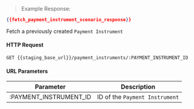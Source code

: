 > Example Response:

```json
{{fetch_payment_instrument_scenario_response}}
```

Fetch a previously created `Payment Instrument`

#### HTTP Request

`GET {{staging_base_url}}/payment_instruments/:PAYMENT_INSTRUMENT_ID`


#### URL Parameters

Parameter | Description
--------- | -------------------------------------------------------------------
:PAYMENT_INSTRUMENT_ID | ID of the `Payment Instrument`
